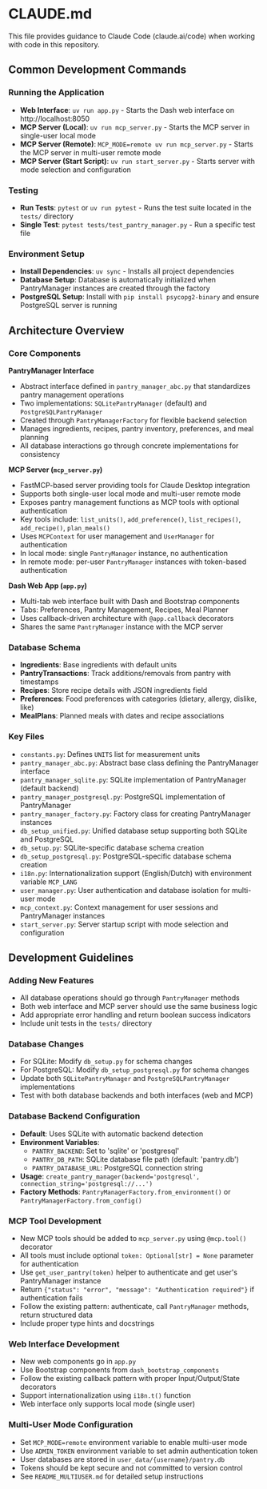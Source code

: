 # CLAUDE.md

This file provides guidance to Claude Code (claude.ai/code) when working with code in this repository.

## Common Development Commands

### Running the Application
- **Web Interface**: `uv run app.py` - Starts the Dash web interface on http://localhost:8050
- **MCP Server (Local)**: `uv run mcp_server.py` - Starts the MCP server in single-user local mode
- **MCP Server (Remote)**: `MCP_MODE=remote uv run mcp_server.py` - Starts the MCP server in multi-user remote mode
- **MCP Server (Start Script)**: `uv run start_server.py` - Starts server with mode selection and configuration

### Testing
- **Run Tests**: `pytest` or `uv run pytest` - Runs the test suite located in the `tests/` directory
- **Single Test**: `pytest tests/test_pantry_manager.py` - Run a specific test file

### Environment Setup
- **Install Dependencies**: `uv sync` - Installs all project dependencies
- **Database Setup**: Database is automatically initialized when PantryManager instances are created through the factory
- **PostgreSQL Setup**: Install with `pip install psycopg2-binary` and ensure PostgreSQL server is running

## Architecture Overview

### Core Components

**PantryManager Interface**
- Abstract interface defined in `pantry_manager_abc.py` that standardizes pantry management operations
- Two implementations: `SQLitePantryManager` (default) and `PostgreSQLPantryManager`
- Created through `PantryManagerFactory` for flexible backend selection
- Manages ingredients, recipes, pantry inventory, preferences, and meal planning
- All database interactions go through concrete implementations for consistency

**MCP Server (`mcp_server.py`)**
- FastMCP-based server providing tools for Claude Desktop integration
- Supports both single-user local mode and multi-user remote mode
- Exposes pantry management functions as MCP tools with optional authentication
- Key tools include: `list_units()`, `add_preference()`, `list_recipes()`, `add_recipe()`, `plan_meals()`
- Uses `MCPContext` for user management and `UserManager` for authentication
- In local mode: single `PantryManager` instance, no authentication
- In remote mode: per-user `PantryManager` instances with token-based authentication

**Dash Web App (`app.py`)**
- Multi-tab web interface built with Dash and Bootstrap components
- Tabs: Preferences, Pantry Management, Recipes, Meal Planner
- Uses callback-driven architecture with `@app.callback` decorators
- Shares the same `PantryManager` instance with the MCP server

### Database Schema
- **Ingredients**: Base ingredients with default units
- **PantryTransactions**: Track additions/removals from pantry with timestamps
- **Recipes**: Store recipe details with JSON ingredients field
- **Preferences**: Food preferences with categories (dietary, allergy, dislike, like)
- **MealPlans**: Planned meals with dates and recipe associations

### Key Files
- `constants.py`: Defines `UNITS` list for measurement units
- `pantry_manager_abc.py`: Abstract base class defining the PantryManager interface
- `pantry_manager_sqlite.py`: SQLite implementation of PantryManager (default backend)
- `pantry_manager_postgresql.py`: PostgreSQL implementation of PantryManager
- `pantry_manager_factory.py`: Factory class for creating PantryManager instances
- `db_setup_unified.py`: Unified database setup supporting both SQLite and PostgreSQL
- `db_setup.py`: SQLite-specific database schema creation
- `db_setup_postgresql.py`: PostgreSQL-specific database schema creation
- `i18n.py`: Internationalization support (English/Dutch) with environment variable `MCP_LANG`
- `user_manager.py`: User authentication and database isolation for multi-user mode
- `mcp_context.py`: Context management for user sessions and PantryManager instances
- `start_server.py`: Server startup script with mode selection and configuration

## Development Guidelines

### Adding New Features
- All database operations should go through `PantryManager` methods
- Both web interface and MCP server should use the same business logic
- Add appropriate error handling and return boolean success indicators
- Include unit tests in the `tests/` directory

### Database Changes
- For SQLite: Modify `db_setup.py` for schema changes
- For PostgreSQL: Modify `db_setup_postgresql.py` for schema changes
- Update both `SQLitePantryManager` and `PostgreSQLPantryManager` implementations
- Test with both database backends and both interfaces (web and MCP)

### Database Backend Configuration
- **Default**: Uses SQLite with automatic backend detection
- **Environment Variables**:
  - `PANTRY_BACKEND`: Set to 'sqlite' or 'postgresql'
  - `PANTRY_DB_PATH`: SQLite database file path (default: 'pantry.db')
  - `PANTRY_DATABASE_URL`: PostgreSQL connection string
- **Usage**: `create_pantry_manager(backend='postgresql', connection_string='postgresql://...')`
- **Factory Methods**: `PantryManagerFactory.from_environment()` or `PantryManagerFactory.from_config()`

### MCP Tool Development
- New MCP tools should be added to `mcp_server.py` using `@mcp.tool()` decorator
- All tools must include optional `token: Optional[str] = None` parameter for authentication
- Use `get_user_pantry(token)` helper to authenticate and get user's PantryManager instance
- Return `{"status": "error", "message": "Authentication required"}` if authentication fails
- Follow the existing pattern: authenticate, call `PantryManager` methods, return structured data
- Include proper type hints and docstrings

### Web Interface Development
- New web components go in `app.py`
- Use Bootstrap components from `dash_bootstrap_components`
- Follow the existing callback pattern with proper Input/Output/State decorators
- Support internationalization using `i18n.t()` function
- Web interface only supports local mode (single user)

### Multi-User Mode Configuration
- Set `MCP_MODE=remote` environment variable to enable multi-user mode
- Use `ADMIN_TOKEN` environment variable to set admin authentication token
- User databases are stored in `user_data/{username}/pantry.db`
- Tokens should be kept secure and not committed to version control
- See `README_MULTIUSER.md` for detailed setup instructions
